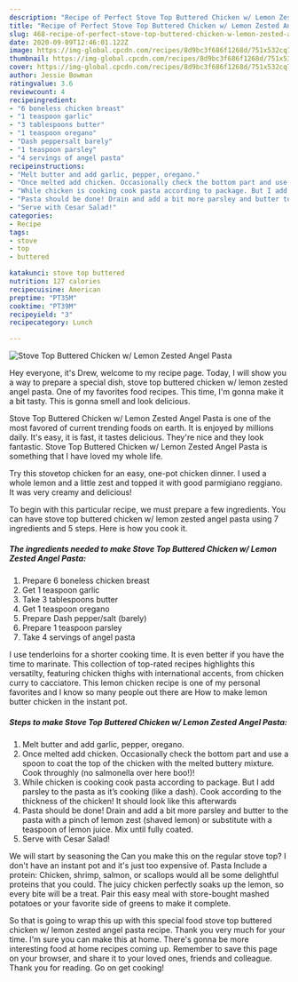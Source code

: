 ```yaml
---
description: "Recipe of Perfect Stove Top Buttered Chicken w/ Lemon Zested Angel Pasta"
title: "Recipe of Perfect Stove Top Buttered Chicken w/ Lemon Zested Angel Pasta"
slug: 468-recipe-of-perfect-stove-top-buttered-chicken-w-lemon-zested-angel-pasta
date: 2020-09-09T12:46:01.122Z
image: https://img-global.cpcdn.com/recipes/8d9bc3f686f1268d/751x532cq70/stove-top-buttered-chicken-w-lemon-zested-angel-pasta-recipe-main-photo.jpg
thumbnail: https://img-global.cpcdn.com/recipes/8d9bc3f686f1268d/751x532cq70/stove-top-buttered-chicken-w-lemon-zested-angel-pasta-recipe-main-photo.jpg
cover: https://img-global.cpcdn.com/recipes/8d9bc3f686f1268d/751x532cq70/stove-top-buttered-chicken-w-lemon-zested-angel-pasta-recipe-main-photo.jpg
author: Jessie Bowman
ratingvalue: 3.6
reviewcount: 4
recipeingredient:
- "6 boneless chicken breast"
- "1 teaspoon garlic"
- "3 tablespoons butter"
- "1 teaspoon oregano"
- "Dash peppersalt barely"
- "1 teaspoon parsley"
- "4 servings of angel pasta"
recipeinstructions:
- "Melt butter and add garlic, pepper, oregano."
- "Once melted add chicken. Occasionally check the bottom part and use a spoon to coat the top of the chicken with the melted buttery mixture. Cook throughly (no salmonella over here boo!)!"
- "While chicken is cooking cook pasta according to package. But I add parsley to the pasta as it’s cooking (like a dash). Cook according to the thickness of the chicken! It should look like this afterwards"
- "Pasta should be done! Drain and add a bit more parsley and butter to the pasta with a pinch of lemon zest (shaved lemon) or substitute with a teaspoon of lemon juice. Mix until fully coated."
- "Serve with Cesar Salad!"
categories:
- Recipe
tags:
- stove
- top
- buttered

katakunci: stove top buttered 
nutrition: 127 calories
recipecuisine: American
preptime: "PT35M"
cooktime: "PT39M"
recipeyield: "3"
recipecategory: Lunch

---
```



![Stove Top Buttered Chicken w/ Lemon Zested Angel Pasta](https://img-global.cpcdn.com/recipes/8d9bc3f686f1268d/751x532cq70/stove-top-buttered-chicken-w-lemon-zested-angel-pasta-recipe-main-photo.jpg)

Hey everyone, it's Drew, welcome to my recipe page. Today, I will show you a way to prepare a special dish, stove top buttered chicken w/ lemon zested angel pasta. One of my favorites food recipes. This time, I'm gonna make it a bit tasty. This is gonna smell and look delicious.

Stove Top Buttered Chicken w/ Lemon Zested Angel Pasta is one of the most favored of current trending foods on earth. It is enjoyed by millions daily. It's easy, it is fast, it tastes delicious. They're nice and they look fantastic. Stove Top Buttered Chicken w/ Lemon Zested Angel Pasta is something that I have loved my whole life.

Try this stovetop chicken for an easy, one-pot chicken dinner. I used a whole lemon and a little zest and topped it with good parmigiano reggiano. It was very creamy and delicious!


To begin with this particular recipe, we must prepare a few ingredients. You can have stove top buttered chicken w/ lemon zested angel pasta using 7 ingredients and 5 steps. Here is how you cook it.

<!--inarticleads1-->

##### The ingredients needed to make Stove Top Buttered Chicken w/ Lemon Zested Angel Pasta:

1. Prepare 6 boneless chicken breast
1. Get 1 teaspoon garlic
1. Take 3 tablespoons butter
1. Get 1 teaspoon oregano
1. Prepare Dash pepper/salt (barely)
1. Prepare 1 teaspoon parsley
1. Take 4 servings of angel pasta


I use tenderloins for a shorter cooking time. It is even better if you have the time to marinate. This collection of top-rated recipes highlights this versatilty, featuring chicken thighs with international accents, from chicken curry to cacciatore. This lemon chicken recipe is one of my personal favorites and I know so many people out there are How to make lemon butter chicken in the instant pot. 

<!--inarticleads2-->

##### Steps to make Stove Top Buttered Chicken w/ Lemon Zested Angel Pasta:

1. Melt butter and add garlic, pepper, oregano.
1. Once melted add chicken. Occasionally check the bottom part and use a spoon to coat the top of the chicken with the melted buttery mixture. Cook throughly (no salmonella over here boo!)!
1. While chicken is cooking cook pasta according to package. But I add parsley to the pasta as it’s cooking (like a dash). Cook according to the thickness of the chicken! It should look like this afterwards
1. Pasta should be done! Drain and add a bit more parsley and butter to the pasta with a pinch of lemon zest (shaved lemon) or substitute with a teaspoon of lemon juice. Mix until fully coated.
1. Serve with Cesar Salad!


We will start by seasoning the Can you make this on the regular stove top? I don&#39;t have an instant pot and it&#39;s just too expensive of. Pasta Include a protein: Chicken, shrimp, salmon, or scallops would all be some delightful proteins that you could. The juicy chicken perfectly soaks up the lemon, so every bite will be a treat. Pair this easy meal with store-bought mashed potatoes or your favorite side of greens to make it complete. 

So that is going to wrap this up with this special food stove top buttered chicken w/ lemon zested angel pasta recipe. Thank you very much for your time. I'm sure you can make this at home. There's gonna be more interesting food at home recipes coming up. Remember to save this page on your browser, and share it to your loved ones, friends and colleague. Thank you for reading. Go on get cooking!
